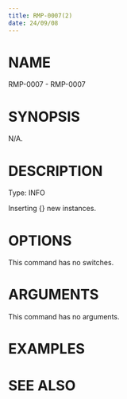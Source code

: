 ```yaml
---
title: RMP-0007(2)
date: 24/09/08
---
```


# NAME

RMP-0007 - RMP-0007

# SYNOPSIS

N/A.

# DESCRIPTION

Type: INFO

Inserting {} new instances.

# OPTIONS

This command has no switches.

# ARGUMENTS

This command has no arguments.

# EXAMPLES

# SEE ALSO
